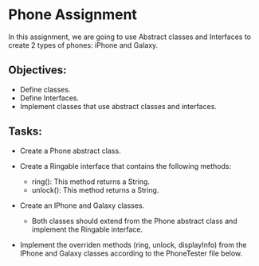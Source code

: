 # Phone Assignment
In this assignment, we are going to use Abstract classes and Interfaces to create 2 types of phones: iPhone and Galaxy.

## Objectives:
- Define classes.
- Define Interfaces.
- Implement classes that use abstract classes and interfaces.

## Tasks:
- Create a Phone abstract class.

- Create a Ringable interface that contains the following methods:

  - ring(): This method returns a String.
  - unlock(): This method returns a String.
- Create an IPhone and Galaxy classes. 
  - Both classes should extend from the Phone abstract class and implement the Ringable interface.

- Implement the overriden methods (ring, unlock, displayInfo) from the IPhone and Galaxy classes according to the PhoneTester file below.